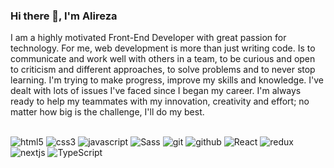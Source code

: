 ### Hi there 👋, I'm Alireza  

I am a highly motivated Front-End Developer with great passion for technology. For me, web development is more than just writing code. Is to communicate and work well with others in a team, to be curious and open to criticism and different approaches, to solve problems and to never stop learning. I'm trying to make progress, improve my skills and knowledge. I've dealt with lots of issues I've faced since I began my career. I'm always ready to help my teammates with my innovation, creativity and effort; no matter how big is the challenge, I'll do my best.
<br /><br />
<p>
  <img alt="html5" src="https://img.shields.io/badge/-HTML5-E34F26?style=flat-square&logo=html5&logoColor=white" />
  <img alt="css3" src="https://img.shields.io/badge/-CSS3-258cc4?style=flat-square&logo=css3&logoColor=white" />
  <img alt="javascript" src="https://img.shields.io/badge/-JavaScript-efd100?style=flat-square&logo=javascript&logoColor=2a2f26" />
  <img alt="Sass" src="https://img.shields.io/badge/-Sass-CC6699?style=flat-square&logo=sass&logoColor=white" />
  <img alt="git" src="https://img.shields.io/badge/-Git-F05032?style=flat-square&logo=git&logoColor=white" />
  <img alt="github" src="https://img.shields.io/badge/-Github-8d8d8d?style=flat-square&logo=github&logoColor=white" />
  <img alt="React" src="https://img.shields.io/badge/-React-45b8d8?style=flat-square&logo=react&logoColor=white" />
  <img alt="redux" src="https://img.shields.io/badge/-Redux-764ABC?style=flat-square&logo=redux&logoColor=white" />
  <img alt="nextjs" src="https://img.shields.io/badge/-NEXT.JS-ddd?style=flat-square&logoColor=white" />
  <img alt="TypeScript" src="https://img.shields.io/badge/-TypeScript-007ACC?style=flat-square&logo=typescript&logoColor=white" />
</p>
